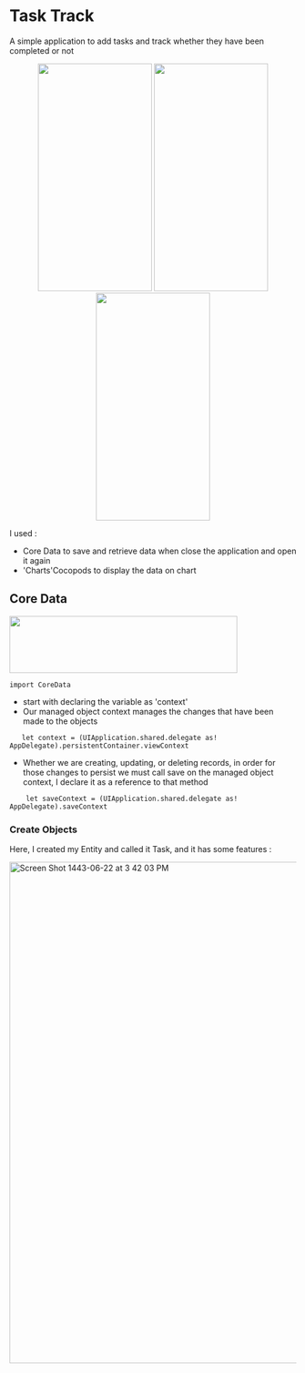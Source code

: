 # Task Track


A simple application to add tasks and track whether they have been completed or not

<p align="center">
<img src="https://user-images.githubusercontent.com/66906961/150975956-8af3e9bf-8776-43ae-8715-dcbe437f48d7.png" width="200" height="400">
<img src="https://user-images.githubusercontent.com/66906961/150975978-cca18a81-0bff-43de-b8f5-eac96cfa6f94.png" width="200" height="400">
<img src="https://user-images.githubusercontent.com/66906961/150975990-ae71f8cf-246f-446c-9f2e-34d1327102c1.png" width="200" height="400">

</p>

I used :
- Core Data to save and retrieve data when close the application and open it again
- 'Charts'Cocopods to display the data on chart




## Core Data 


<img src="https://user-images.githubusercontent.com/66906961/150977894-9fbdca28-a194-495b-92e9-6b15c2609c1f.png" width="400" height="100">


```
import CoreData

```


- start with declaring the variable as 'context' 
- Our managed object context manages the changes that have been made to the objects 

```
   let context = (UIApplication.shared.delegate as! AppDelegate).persistentContainer.viewContext
  ```
  
 - Whether we are creating, updating, or deleting records, in order for those changes to persist we must call save on the managed object context, I declare it as a reference to that method
   
```
    let saveContext = (UIApplication.shared.delegate as! AppDelegate).saveContext
```



### Create Objects
Here, I created my Entity and called it Task, and it has some features : 

<img width="881" alt="Screen Shot 1443-06-22 at 3 42 03 PM" src="https://user-images.githubusercontent.com/66906961/150979403-3c7b9712-891d-488a-b0be-1c8190b38f47.png">

